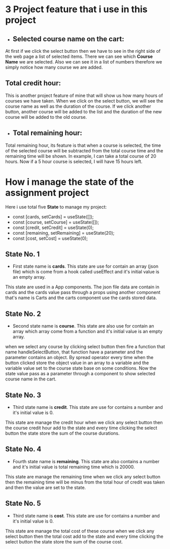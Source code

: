 # **3 Project feature that i use in this project**
- ## **Selected course name on the cart:** 
At first if we click the select button then we have to see in the right side of the web page a list of selected items. There we can see which **Course Name** we are selected. Also we can see it in a list of numbers therefore we simply notice how many course we are added.

 ## **Total credit hour:** 
This is another project feature of mine that will show us how many hours of courses we have taken. When we click on the select button, we will see the course name as well as the duration of the course. If we click another button, another course will be added to the list and the duration of the new course will be added to the old course.

- ## **Total remaining hour:**

Total remaining hour, its feature is that when a course is selected, the time of the selected course will be subtracted from the total course time and the remaining time will be shown. In example, I can take a total course of 20 hours. Now if a 5 hour course is selected, I will have 15 hours left.

# **How i manage the state of the assignment project**
Here i use total five **State** to manage my project: 
- const [cards, setCards] = useState([]);
- const [course, setCourse] = useState([]);
- const [credit, setCredit] = useState(0);
- const [remaining, setRemaining] = useState(20);
- const [cost, setCost] = useState(0);
 

## State No. 1
- First state name is **cards**. This state are use for contain an array (json file) which is come from a hook called useEffect and it's initial value is an empty array. 

This state are used in a App components. The json file data are contain in cards and the cards value pass through a props using another component that's name is Carts and the carts component use the cards stored data.

## State No. 2 
- Second state name is **course**. This state are also use for contain an array which array come from a function and it's initial value is an empty array.

when we select any course by clicking select button then fire a function that name handleSelectButton, that function have a parameter and the parameter contains an object. By spread operator every time when the button clicked store the object value in an array to a variable and the variable value set to the course state base on some conditions. Now the state value pass as a parameter through a component to show selected course name in the cart. 

## State No. 3
- Third state name is **credit**. This state are use for contains a number and it's initial value is 0.

This state are manage the credit hour when we click any select button then the course credit hour add to the state and every time clicking the select button the state store the sum of the course durations.

## State No. 4
- Fourth state name is **remaining**. This state are also contains a number and it's initial value is total remaining time which is 20000.

This state are manage the remaining time when we click any select button then the remaining time will be minus from the total hour of credit was taken and then the value are set to the state.

## State No. 5
- Third state name is **cost**. This state are use for contains a number and it's initial value is 0.

This state are manage the total cost of these course when we click any select button then the total cost add to the state and every time clicking the select button the state store the sum of the course cost.